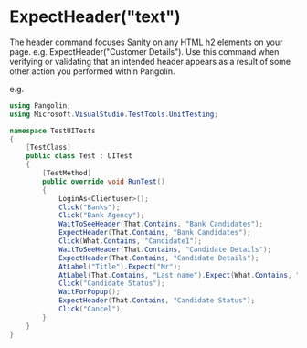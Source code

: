 # ExpectHeader("text")



The header command focuses Sanity on any HTML h2 elements on your page. e.g. ExpectHeader("Customer Details"). Use this command when verifying or validating that an intended header appears as a result of some other action you performed within Pangolin.

e.g.

```C#
using Pangolin;
using Microsoft.VisualStudio.TestTools.UnitTesting;

namespace TestUITests
{
    [TestClass]
    public class Test : UITest
    {
        [TestMethod]
        public override void RunTest()
        {
            LoginAs<Clientuser>();
            Click("Banks");
            Click("Bank Agency");
            WaitToSeeHeader(That.Contains, "Bank Candidates");
            ExpectHeader(That.Contains, "Bank Candidates");
            Click(What.Contains, "Candidate1");
            WaitToSeeHeader(That.Contains, "Candidate Details");
            ExpectHeader(That.Contains, "Candidate Details");
            AtLabel("Title").Expect("Mr");
            AtLabel(That.Contains, "Last name").Expect(What.Contains, "Candidate");
            Click("Candidate Status");
            WaitForPopup();
            ExpectHeader(That.Contains, "Candidate Status");
            Click("Cancel");
        }
    }
}
```

